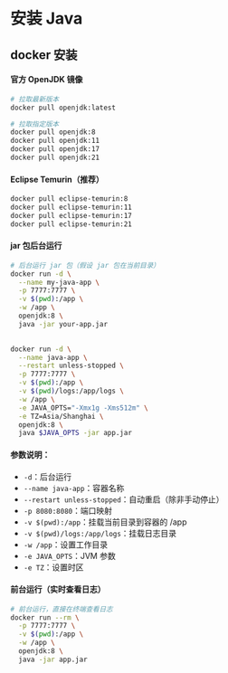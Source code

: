 # 安装 Java



## docker 安装



#### 官方 OpenJDK 镜像

```sh
# 拉取最新版本
docker pull openjdk:latest

# 拉取指定版本
docker pull openjdk:8
docker pull openjdk:11
docker pull openjdk:17
docker pull openjdk:21
```



#### Eclipse Temurin（推荐）

```sh
docker pull eclipse-temurin:8
docker pull eclipse-temurin:11
docker pull eclipse-temurin:17
docker pull eclipse-temurin:21
```



####  jar 包后台运行



```sh
# 后台运行 jar 包（假设 jar 包在当前目录）
docker run -d \
  --name my-java-app \
  -p 7777:7777 \
  -v $(pwd):/app \
  -w /app \
  openjdk:8 \
  java -jar your-app.jar
  

docker run -d \
  --name java-app \
  --restart unless-stopped \
  -p 7777:7777 \
  -v $(pwd):/app \
  -v $(pwd)/logs:/app/logs \
  -w /app \
  -e JAVA_OPTS="-Xmx1g -Xms512m" \
  -e TZ=Asia/Shanghai \
  openjdk:8 \
  java $JAVA_OPTS -jar app.jar
```



#### 参数说明：

- `-d`：后台运行
- `--name java-app`：容器名称
- `--restart unless-stopped`：自动重启（除非手动停止）
- `-p 8080:8080`：端口映射
- `-v $(pwd):/app`：挂载当前目录到容器的 /app
- `-v $(pwd)/logs:/app/logs`：挂载日志目录
- `-w /app`：设置工作目录
- `-e JAVA_OPTS`：JVM 参数
- `-e TZ`：设置时区



#### 前台运行（实时查看日志）

```sh
# 前台运行，直接在终端查看日志
docker run --rm \
  -p 7777:7777 \
  -v $(pwd):/app \
  -w /app \
  openjdk:8 \
  java -jar app.jar
```

